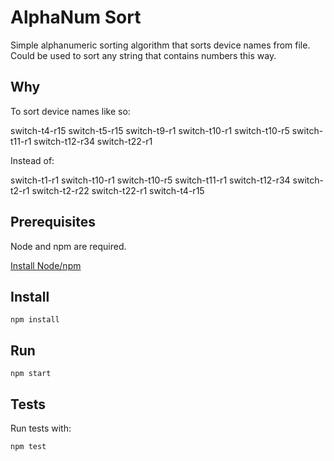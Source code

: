 # AlphaNum Sort

Simple alphanumeric sorting algorithm that sorts device names from file.
Could be used to sort any string that contains numbers this way.

## Why

To sort device names like so:

switch-t4-r15
switch-t5-r15
switch-t9-r1
switch-t10-r1
switch-t10-r5
switch-t11-r1
switch-t12-r34
switch-t22-r1

Instead of:

switch-t1-r1
switch-t10-r1
switch-t10-r5
switch-t11-r1
switch-t12-r34
switch-t2-r1
switch-t2-r22
switch-t22-r1
switch-t4-r15

## Prerequisites

Node and npm are required.

[Install Node/npm](https://nodejs.org/en/download/package-manager/)

## Install

```
npm install
```

## Run

```
npm start
```

## Tests

Run tests with:

```
npm test
```
